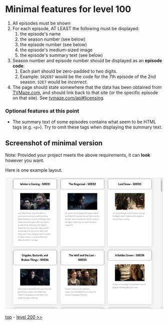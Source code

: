 # Minimal features for level 100

1. All episodes must be shown
1. For each episode, AT LEAST the following must be displayed:
   1. the episode's name
   1. the season number (see below)
   1. the episode number (see below)
   1. the episode's medium-sized image
   1. the episode's summary text (see below)
1. Season number and episode number should be displayed as an **episode code**:
   1. Each part should be zero-padded to two digits.
   1. Example: `S02E07` would be the code for the 7th episode of the 2nd season. `S2E7` would be _incorrect_.
1. The page should state somewhere that the data has been obtained from [TVMaze.com](https://tvmaze.com/), and should link back to that site (or the specific episode on that site). See [tvmaze.com/api#licensing](https://www.tvmaze.com/api#licensing).

### Optional features at this point
* The summary text of some episodes contains what seem to be HTML tags (e.g. `<p>`).  Try to omit these tags when displaying the summary text.

## Screenshot of minimal version

Note: Provided your project meets the above requirements, it can **look** however you want.

Here is one example layout.

![example screenshot of level 100 showing list of episodes](./example-screenshots/example-level-100.png)

[top](./readme.md) - [level 200 >>](./level-200.md)
